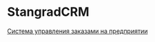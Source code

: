# StangradCRM

<a href="http://dev58.ru/portfolio/avtomatizirovannaja_sistema_upravlenija_zakazami_na_predprijatii">Система управления заказами на предприятии</a>
